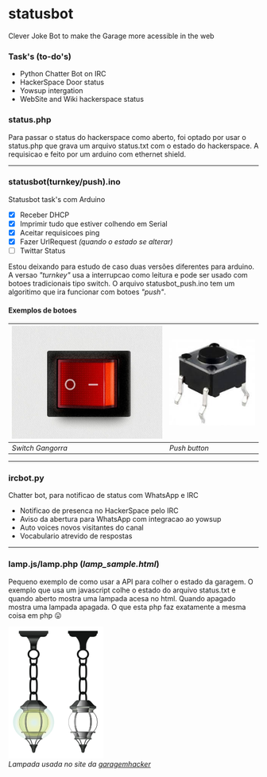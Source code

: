 # statusbot
Clever Joke Bot to make the Garage more acessible in the web

### Task's (to-do's)

 * Python Chatter Bot on IRC
 * HackerSpace Door status
 * Yowsup intergation
 * WebSite and Wiki hackerspace status

### status.php

Para passar o status do hackerspace como aberto, foi optado por usar o status.php que grava um arquivo status.txt com o estado do hackerspace. A requisicao e feito por um arduino com ethernet shield.

-------

### statusbot(turnkey/push).ino

Statusbot task's com Arduino
 - [x] Receber DHCP
 - [x] Imprimir tudo que estiver colhendo em Serial
 - [x] Aceitar requisicoes ping
 - [x] Fazer UrlRequest <i>(quando o estado se alterar)</i>
 - [ ] Twittar Status

Estou deixando para estudo de caso duas versões diferentes para arduino.
A versao <i>"turnkey"</i> usa a interrupcao como leitura e pode ser usado com botoes tradicionais tipo switch. O arquivo statusbot_push.ino tem um algoritimo que ira funcionar com botoes <i>"push"</i>. 

#### Exemplos de botoes
<img src="https://github.com/Garagem-Hacker/statusbot/blob/master/img/switch-button.jpg" />  | <img src="https://github.com/Garagem-Hacker/statusbot/blob/master/img/push-button.jpg" />
------------- | -------------
<i>Switch Gangorra</i>  | <i>Push button</i>

-------

### ircbot.py

Chatter bot, para notificao de status com WhatsApp e IRC
 * Notificao de presenca no HackerSpace pelo IRC
 * Aviso da abertura para WhatsApp com integracao ao yowsup
 * Auto voices novos visitantes do canal
 * Vocabulario atrevido de respostas


-------

### lamp.js/lamp.php (<i>lamp_sample.html</i>)
Pequeno exemplo de como usar a API para colher o estado da garagem.
O exemplo que usa um javascript colhe o estado do arquivo status.txt e quando aberto mostra uma lampada acesa no html. Quando apagado mostra uma lampada apagada.
O que esta php faz exatamente a mesma coisa em php :stuck_out_tongue:


<img src="https://github.com/Garagem-Hacker/statusbot/blob/master/img/lamp.png" /><br>
<i>Lampada usada no site da <a href="http://www.garagemhacker.org">garagemhacker</a></i>

